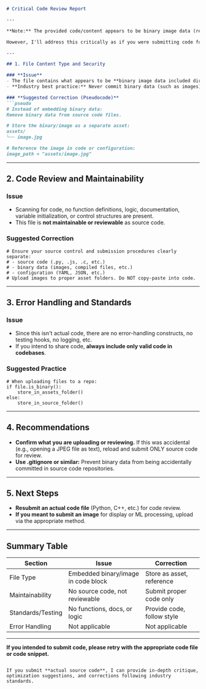```markdown
# Critical Code Review Report

---

**Note:** The provided code/content appears to be binary image data (rendered as mangled characters) and **does not represent actual source code** (e.g., Python, Java, C++ etc.). As such, there is **no executable logic, industry practices** or **code patterns to review** for errors, optimizations, or industry standards.

However, I'll address this critically as if you were submitting code for review in a professional setting.

---

## 1. File Content Type and Security

### **Issue**
- The file contains what appears to be **binary image data included directly in a text/code file** (perhaps a JPEG or other binary blob).
- **Industry best practice:** Never commit binary data (such as images) in source code files. Instead, use file storage and, if required, reference them by path or encode as assets.

### **Suggested Correction (Pseudocode)**
```pseudo
# Instead of embedding binary data:
Remove binary data from source code files.

# Store the binary/image as a separate asset:
assets/
└── image.jpg

# Reference the image in code or configuration:
image_path = "assets/image.jpg"
```

---

## 2. Code Review and Maintainability

### **Issue**
- Scanning for code, no function definitions, logic, documentation, variable initialization, or control structures are present.
- This file is **not maintainable or reviewable** as source code.

### **Suggested Correction**
```pseudo
# Ensure your source control and submission procedures clearly separate:
# - source code (.py, .js, .c, etc.)
# - binary data (images, compiled files, etc.)
# - configuration (YAML, JSON, etc.)
# Upload images to proper asset folders. Do NOT copy-paste into code.
```

---

## 3. Error Handling and Standards

### **Issue**
- Since this isn't actual code, there are no error-handling constructs, no testing hooks, no logging, etc.
- If you intend to share code, **always include only valid code in codebases**.

### **Suggested Practice**
```pseudo
# When uploading files to a repo:
if file.is_binary():
    store_in_assets_folder()
else:
    store_in_source_folder()
```

---

## 4. Recommendations

- **Confirm what you are uploading or reviewing.** If this was accidental (e.g., opening a JPEG file as text), reload and submit ONLY source code for review.
- **Use .gitignore or similar:** Prevent binary data from being accidentally committed in source code repositories.

---

## 5. Next Steps

- **Resubmit an actual code file** (Python, C++, etc.) for code review.
- **If you meant to submit an image** for display or ML processing, upload via the appropriate method.

---

## **Summary Table**

| Section                | Issue                                        | Correction                    |
|------------------------|----------------------------------------------|-------------------------------|
| File Type              | Embedded binary/image in code block          | Store as asset, reference     |
| Maintainability        | No source code, not reviewable               | Submit proper code only       |
| Standards/Testing      | No functions, docs, or logic                 | Provide code, follow style    |
| Error Handling         | Not applicable                               | Not applicable                |

---

**If you intended to submit code, please retry with the appropriate code file or code snippet.**

```

If you submit **actual source code**, I can provide in-depth critique, optimization suggestions, and corrections following industry standards.
```